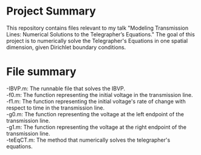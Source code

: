 # Project Summary

This repository contains files relevant to my talk "Modeling Transmission Lines: Numerical Solutions to the Telegrapher’s Equations." The goal of this project is to numerically solve the Telegrapher's Equations in one spatial dimension, given Dirichlet boundary conditions.
  
# File summary

-IBVP.m: The runnable file that solves the IBVP.\
-f0.m: The function representing the initial voltage in the transmission line.\
-f1.m: The function representing the initial voltage's rate of change with respect to time in the transmission line.\
-g0.m: The function representing the voltage at the left endpoint of the transmission line.\
-g1.m: The function representing the voltage at the right endpoint of the transmission line.\
-teEqCT.m: The method that numerically solves the telegrapher's equations.
